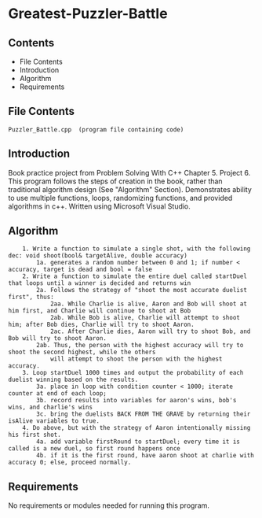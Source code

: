 # Greatest-Puzzler-Battle

Contents
---------------------
* File Contents
* Introduction
* Algorithm
* Requirements

## File Contents
	
	Puzzler_Battle.cpp  (program file containing code)

## Introduction
Book practice project from Problem Solving With C++ Chapter 5. Project 6.
This program follows the steps of creation in the book, rather than traditional algorithm design (See "Algorithm" Section). Demonstrates ability to use multiple functions, loops, randomizing functions, and provided algorithms in c++.
Written using Microsoft Visual Studio. 

## Algorithm

		1. Write a function to simulate a single shot, with the following dec: void shoot(bool& targetAlive, double accuracy)
			1a. generates a random number between 0 and 1; if number < accuracy, target is dead and bool = false
		2. Write a function to simulate the entire duel called startDuel that loops until a winner is decided and returns win
			2a. Follows the strategy of "shoot the most accurate duelist first", thus:
				2aa. While Charlie is alive, Aaron and Bob will shoot at him first, and Charlie will continue to shoot at Bob
				2ab. While Bob is alive, Charlie will attempt to shoot him; after Bob dies, Charlie will try to shoot Aaron.
				2ac. After Charlie dies, Aaron will try to shoot Bob, and Bob will try to shoot Aaron.
			2ab. Thus, the person with the highest accuracy will try to shoot the second highest, while the others
				will attempt to shoot the person with the highest accuracy.
		3. Loop startDuel 1000 times and output the probability of each duelist winning based on the results.
			3a. place in loop with condition counter < 1000; iterate counter at end of each loop;
			3b. record results into variables for aaron's wins, bob's wins, and charlie's wins
			3c. bring the duelists BACK FROM THE GRAVE by returning their isAlive variables to true.
		4. Do above, but with the strategy of Aaron intentionally missing his first shot.
			4a. add variable firstRound to startDuel; every time it is called is a new duel, so first round happens once
			4b. if it is the first round, have aaron shoot at charlie with accuracy 0; else, proceed normally.

## Requirements
No requirements or modules needed for running this program.
